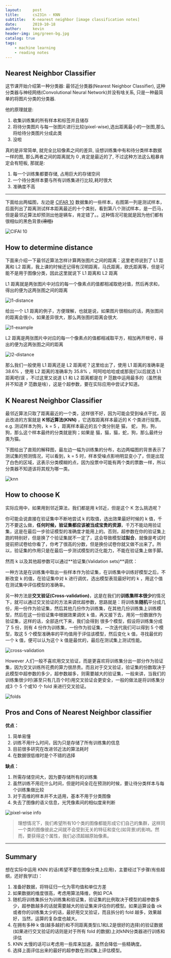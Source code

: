 ```yaml
---
layout:     post
title:      cs231n - KNN
subtitle:   K-nearest neighbor [image classification notes]
date:       2019-10-18
author:     kevin
header-img: img/green-bg.jpg
catalog: true
tags:
    - machine learning
    - reading notes
---
```




## Nearest Neighbor Classifier



这节课开始介绍第一种分类器: 最邻近分类器(Nearest Neighbor Classifier), 这种分类器与神经网络(Convolutional Neural Network)并没有啥关系, 只是一种最简单的将图片分类的分类器.



他的原理就是:

1. 收集训练集的所有样本和标签并且储存
2. 将待分类图片与每一张图片进行比较(pixel-wise),选出距离最小的一张图,那么将给待分类图片分成此类
3. 没啦



真的是非常简单, 就完全比较像素之间的差异, 设想训练集中有和待分类样本数据一样的图, 那么两者之间的距离就为 0 ,肯定是最近的了, 不过这种方法这么粗暴肯定会有短板, 那就是:

1. 每一个训练集都要存储, 占用巨大的存储空间
2. 一个待分类样本要与所有训练集进行比较,耗时很大
3. 准确度不高



---



下面给出两幅图，左边是 [CIFAR 10](http://www.cs.toronto.edu/~kriz/cifar.html) 数据集的一些样本，右图第一列是测试样本，后面列出了距离测试样本距离最近的十个类别，看到第八个测试样本，是一匹马，但是最邻近算法却预测出他是辆车，肯定错了。。这种情况可能就是因为他们都有很相似的黑色背景~~(滑稽)~~



![CIFAI 10](https://i.loli.net/2019/10/23/XzI9T4ZQ8PLlyc6.png)



## How to determine distance



下面来介绍一下最邻近算法怎样计算两张图片之间的距离：这里老师说到了 L1 距离和 L2 距离，我上课的时候还记得有汉明距离，马氏距离，欧氏距离等，但是可能不是用于图像分类，因此这里就说下 L1 距离和 L2 距离



L1 距离就是两张图片中对应的每一个像素点的值都相减取绝对值，然后再求和，得出的便为这两张图之间的距离

![l1-distance](https://i.loli.net/2019/10/23/BOGXpsaErRCUgf3.png)

给出一个 L1 距离的例子，方便理解，也就是说，如果图片很相似的话，两张图间的距离会很小，如果差异很大，那么两张图的距离会很大.

![l1-example](https://i.loli.net/2019/10/23/BOGXpsaErRCUgf3.png)



L2 距离是两张图片中对应的每一个像素点的值都相减取平方，相加再开根号，得出的便为这两张图之间的距离

![l2-distance](https://i.loli.net/2019/10/23/BOGXpsaErRCUgf3.png)



那么我们一般使用 L1 距离还是 L2 距离呢？这里给出了，使用 L1 距离的准确率是 38.6% ，使用 L2 距离的准确率为 35.8% ，呵呵哈哈哈或或那我们以后就选 L1 距离吧(误 ，不过这里又说道 L1 和 L2 距离都是在 P 范数中运用最多的（虽然我并不知道 P 范数是啥），这是个超参数，要在实际应用中尝试才知道。



## K Nearest Neighbor Classifier



最邻近算法只取了距离最近的一个类，这样很不好，因为可能会受到噪点干扰，因此改进的方案就是 **K邻近算法(KNN)** ，它选取距离样本最近的 K 个类进行投票。e.g. 测试样本为狗，k = 5 ，距离样本最近的五个类分别是 猫， 蛇， 狗，狗，狗，那么这个样本最终的分类就是狗；如果是 猫，猫，猫，蛇，狗，那么最终分类为猫。



下图给出了直观的解释图，最左边一幅为训练集的分布，右边两幅图的背景表示了测试集的预测情况，可以看到，k = 5 时，样本受噪点影响明显变小了，但是出现了白色的区域，这表示分类模糊的点，因为投票中可能有两个类的票数一样，所以分类器不知道该将其规为哪一类。

![knn](https://i.loli.net/2019/10/23/1KaYB9J3sRObNfF.png)



## How to choose K



实际应用中，如果用到邻近算法，我们都是用 k邻近，但是这个 K 怎么挑选呢？



你可能会说直接在验证集中不断地尝试 k 的取值，选出效果最好时候的 k 值，千万不要这么做，**任何时候，验证集都应该被当成宝贵的资源**，千万不能动用验证集，这是在最后一步验证模型的准确度才能用上的。否则，超参数在你的验证集上跑的特别好，但是换了个验证集就不一定了，这会导致模型**过拟合**，就像是考试时提前把试卷给你看了，你考了很高的分数，但是换份试卷你就又做不出来了。所以，验证集的作用只是在最后一步测试模型的泛化能力，不能在验证集上做手脚。



然而 k 以及其他超参数可以通过**验证集(Validation sets)**调优：



一种方法是在训练集中取出一些样本作为验证集，在训练集中训练好模型之后，不断改变 k 的值，在验证集中对 k 进行调优，选出模型表现最好时的 k ，用这个值在测试集中评估模型的准确率。



另一种方法是**交叉验证(Cross-validation)**，这是在我们的**训练集样本很少**的情况下，就可以通过交叉验证的方法来调优超参数，思路就是：将训练集**随机**平分成几份，用一份作为验证集，然后其他几份作为训练集，在其他几份训练集上训练模型，然后在这一份验证集中根据效果调优 k 值，再又接下去，用另一份数据作为验证集，这样的话，全部迭代下来，我们会得到 很多个模型，假设将训练集分成了 5 份，则有 4 份作为训练集，一份作为验证集，一次迭代我们可以得到 5 个模型，取这 5 个模型准确率的平均值用于评估该模型，然后变化 k 值，寻找最优的一个 k 值，便可以认为这个 k 值是最优的，最后在测试集上测试性能。



![cross-validation](https://i.loli.net/2019/10/23/43UP2D7gFi1MNjl.png)



However 人们一般不喜欢用交叉验证，而是更喜欢将训练集分出一部分作为验证集，因为交叉训练所花费的算力很昂贵。而且对于交叉验证，验证集的份数取决于此模型中超参数的多少，超参数越多，则需要越大的验证集，一般来讲，当我们的训练集很少时(甚至只有几百个时)用交叉验证会更安全，一般的做法是将训练集分成3 个 5 个或10 个 fold 来进行交叉验证。



![folds](https://i.loli.net/2019/10/23/2khe5CAwljcTU1D.png)



## Pros and Cons of Nearest Neighbor classifier



**优点：**

1. 简单易懂
2. 训练不用什么时间，因为只是存储了所有训练集的信息
3. 目前很多研究在改进邻近法的算法耗时
4. 在数据很低维时是个不错的选择



**缺点：**

1. 所需存储空间大，因为要存储所有的训练集
2. 虽然训练不用花什么时间，但是时间全花在预测的时候，要让待分类样本与每个训练集做比较
3. 对于高维的样本并不太适用，基本不用于分类图像
4. 失去了图像的语义信息，光凭像素间的相似度来判断

![pixel-wise info](https://i.loli.net/2019/10/23/plQ7z1wBJr8EsUC.png)



> 理想情况下，我们希望所有10个类的图像都能形成它们自己的集群，这样同一个类的图像彼此之间就不会受到无关的特征和变化(如背景)的影响。然而，要获得这个属性，我们必须超越原始像素。



---



## Summary



想在实际中运用 KNN 的话(希望不要在图像分类上应用)，主要经过下步骤(有些超纲，还好我学过)：

1. 准备好数据，将特征归一化为零均值和单位方差
2. 如果数据的维度很高，考虑用算法降维，例如 PCA
3. 随机将训练集拆分为训练集和验证集，验证集的比例取决于模型的超参数多少，超参数越多的话就需要越大的验证集来评估你的模型。如果运算设备 ok 或者你的训练集太少的话，最好用交叉验证，而且拆分的 fold 越多，效果越好，当然，运算的复杂度也越大。
4. 在拥有多种 k 值(越多越好)和不同距离类型(L1和L2是很好的选择)的验证数据(如果进行交叉验证的话则是对于所有 fold 的数据)上对kNN分类器进行训练和评估
5. 
   KNN 太慢的话可以考虑用一些库来加速，虽然会降低一些精确度。
6. 选择上面评估出来的最好的超参数在测试集上评估模型。
